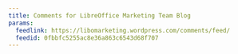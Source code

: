 ```yaml
---
title: Comments for LibreOffice Marketing Team Blog
params:
  feedlink: https://libomarketing.wordpress.com/comments/feed/
  feedid: 0fbbfc5255ac8e36a863c6543d68f707
---
```

